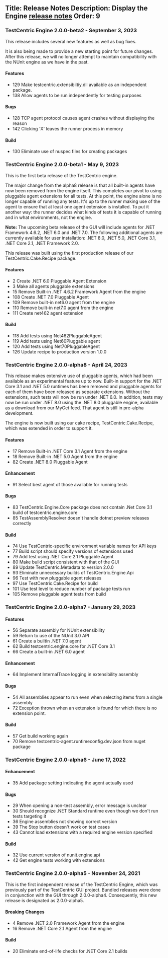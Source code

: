 Title: Release Notes
Description: Display the Engine <a href="release-notes.html">release notes</a>
Order: 9
---

### TestCentric Engine 2.0.0-beta2 - September 3, 2023

This release includes several new features as well as bug fixes.

It is also being made to provide a new starting point for future changes. After this release, we will no longer attempt to maintain compatibility with the NUnit engine as we have in the past.

#### Features

* 129 Make testcentric.extensibiltiy.dll available as an independent package.
* 138 Allow agents to be run independently for testing purposes

#### Bugs

* 128 TCP agent protocol causes agent crashes without displaying the reason
* 142 Clicking 'X' leaves the runner process in memory

#### Build

* 130 Eliminate use of nuspec files for creating packages

### TestCentric Engine 2.0.0-beta1 - May 9, 2023

This is the first beta release of the TestCentric engine.

The major change from the alpha8 release is that all built-in agents have now been removed from the engine itself. This completes our pivot to using pluggable agent extensions for all tests. At this point, the engine alone is no longer capable of running any tests. It's up to the runner making use of the agent to ensure that at least one agent extension is installed. To put it another way: the runner decides what kinds of tests it is capable of running and in what environments, not the engine.

__Note:__ The upcoming beta release of the GUI will include agents for .NET Framework 4.6.2, .NET 6.0 and .NET 7.0. The following additional agents are currently available for user installation: .NET 8.0, .NET 5.0, .NET Core 3.1, .NET Core 2.1, .NET Framework 2.0.

This release was built using the first production release of our TestCentric.Cake.Recipe package.

#### Features

* 2 Create .NET 6.0 Pluggable Agent Extension
* 3 Make all agents pluggable extensions
* 15 Remove Built-in .NET 4.6.2 Framework Agent from the engine
* 108 Create .NET 7.0 Pluggable Agent
* 109 Remove built-in net6.0 agent from the engine
* 110 Remove built-in net7.0 agent from the engine
* 111 Create net462 agent extension

#### Build

* 118 Add tests using Net462PluggableAgent
* 119 Add tests using Net60Pluggable agent
* 120 Add tests using Net70PluggableAgent
* 126 Update recipe to production version 1.0.0

### TestCentric Engine 2.0.0-alpha8 - April 24, 2023

This release makes extensive use of pluggable agents, which had been available as an experimental feature up to now. Built-in support for the .NET Core 3.1 and .NET 5.0 runtimes has been removed and pluggable agents for each of them have been released as separate extensions. Without the extensions, such tests will now be run under .NET 6.0. In addition, tests may now be run under .NET 8.0 using the .NET 8.0 pluggable engine, available as a download from our MyGet feed. That agent is still in pre-alpha development.

The engine is now built using our cake recipe, TestCentric.Cake.Recipe, which was extended in order to support it.

#### Features

* 17 Remove Built-in .NET Core 3.1 Agent from the engine
* 18 Remove Built-in .NET 5.0 Agent from the engine
* 82 Create .NET 8.0 Pluggable Agent

#### Enhancement

* 91 Select best agent of those available for running tests

#### Bugs

* 83 TestCentric.Engine.Core package does not contain .Net Core 3.1 build of testcentric.engine.core
* 85 TestAssemblyResolver doesn't handle dotnet preview releases correctly

#### Build

* 74 Use TestCentric-specific environment variable names for API keys
* 77 Build script should specify versions of extensions used
* 79 Add test using .NET Core 2.1 Pluggable Agent
* 80 Make build script consistent with that of the GUI
* 89 Update TestCentric.Metadata to version 2.0.0
* 93 Eliminate unnecessary builds of TestCentric.Engine.Api
* 96 Test with new pluggable agent releases
* 97 Use TestCentric.Cake.Recipe for build
* 101 Use test level to reduce number of package tests run
* 105 Remove pluggable agent tests from build

### TestCentric Engine 2.0.0-alpha7 - January 29, 2023

#### Features

* 56 Separate assembly for NUnit extensibility
* 59 Return to use of the NUnit 3.0 API
* 61 Create a builtin .NET 7.0 agent
* 62 Build testcentric.engine.core for .NET Core 3.1
* 66 Create a built-in .NET 6.0 agent

#### Enhancement

* 64 Implement InternalTrace logging in extensibility assembly

#### Bugs

* 54 All assemblies appear to run even when selecting items from a single assembly
* 72 Exception thrown when an extension is found for which there is no extension point.

#### Build

* 57 Get build working again
* 70 Remove testcentric-agent.runtimeconfig.dev.json from nuget package

### TestCentric Engine 2.0.0-alpha6 - June 17, 2022

#### Enhancement

* 35 Add package setting indicating the agent actually used

#### Bugs

* 29 When opening a non-test assembly, error message is unclear
* 30 Should recognize .NET Standard runtime even though we don't run tests targeting it
* 36 Engine assemblies not showing correct version
* 39 The Stop button doesn't work on test cases
* 43 Cannot load extensions with a required engine version specified

#### Build

* 32 Use current version of nunit.engine.api
* 42 Get engine tests working with extensions

### TestCentric Engine 2.0.0-alpha5 - November 24, 2021

This is the first independent release of the TestCentric Engine, which was previously part of the TestCentric GUI project. Bundled releases were done in conjunction with the GUI through 2.0.0-alpha4. Consequently, this new release is designated as 2.0.0-alpha5.

#### Breaking Changes

* 4 Remove .NET 2.0 Framework Agent from the engine
* 16 Remove .NET Core 2.1 Agent from the engine

#### Build

* 20 Eliminate end-of-life checks for .NET Core 2.1 builds
